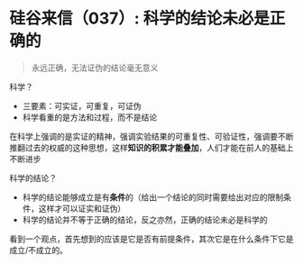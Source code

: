 # 硅谷来信（037）: 科学的结论未必是正确的

> 永远正确，无法证伪的结论毫无意义

科学？

- 三要素：可实证，可重复，可证伪
- 科学看重的是方法和过程，而不是结论


在科学上强调的是实证的精神，强调实验结果的可重复性、可验证性，强调要不断推翻过去的权威的这种思想，这样**知识的积累才能叠加**，人们才能在前人的基础上不断进步

科学的结论？

- 科学的结论能够成立是有**条件**的（给出一个结论的同时需要给出对应的限制条件，这样才可以证实和证伪）
- 科学的结论并不等于正确的结论，反之亦然，正确的结论未必是科学的

看到一个观点，首先想到的应该是它是否有前提条件，其次它是在什么条件下它是成立/不成立的。
